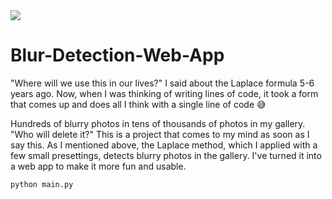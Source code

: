<img src="https://github.com/Furkan-Gulsen/Blur-Detection-Web-App/blob/master/BlurDetection.gif" />

# Blur-Detection-Web-App
"Where will we use this in our lives?" I said about the Laplace formula 5-6 years ago. Now, when I was thinking of writing lines of code, it took a form that comes up and does all I think with a single line of code 😅

Hundreds of blurry photos in tens of thousands of photos in my gallery. "Who will delete it?" This is a project that comes to my mind as soon as I say this. As I mentioned above, the Laplace method, which I applied with a few small presettings, detects blurry photos in the gallery. I've turned it into a web app to make it more fun and usable.

```
python main.py
```
